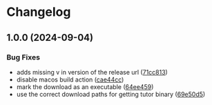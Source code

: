 # Changelog

## 1.0.0 (2024-09-04)


### Bug Fixes

* adds missing v in version of the release url ([71cc813](https://github.com/tecoholic/asdf-tutor/commit/71cc813749e1d21b7300da72faae7355b0a25a8a))
* disable macos build action ([cae44cc](https://github.com/tecoholic/asdf-tutor/commit/cae44ccf1463c0e6e36dbe263ae5c9903aff4822))
* mark the download as an executable ([64ee459](https://github.com/tecoholic/asdf-tutor/commit/64ee459de2dcf474b1b3ba99a88ede2ff812a838))
* use the correct download paths for getting tutor binary ([69e50d5](https://github.com/tecoholic/asdf-tutor/commit/69e50d5caa4e91eb38e211eb2e97717d0044f19e))
